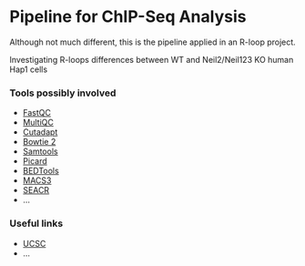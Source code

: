#  Pipeline for ChIP-Seq Analysis

Although not much different, this is the pipeline applied in an R-loop project.

Investigating R-loops differences between WT and Neil2/Neil123 KO human Hap1 cells

### Tools possibly involved

- [FastQC](https://www.bioinformatics.babraham.ac.uk/projects/fastqc/)
- [MultiQC](https://multiqc.info/)
- [Cutadapt](https://cutadapt.readthedocs.io/en/stable/)
- [Bowtie 2](https://bowtie-bio.sourceforge.net/bowtie2/index.shtml)
- [Samtools](https://www.htslib.org/)
- [Picard](https://broadinstitute.github.io/picard/)
- [BEDTools](https://bedtools.readthedocs.io/en/latest/)
- [MACS3](https://macs3-project.github.io/MACS/)
- [SEACR](https://github.com/FredHutch/SEACR)
- ...


### Useful links

- [UCSC](https://genome.ucsc.edu/)
-  ...

